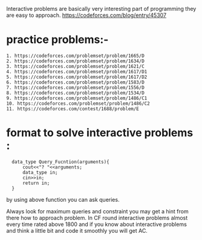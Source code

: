Interactive problems are basically very interesting part of programming they are easy to approach. 
  https://codeforces.com/blog/entry/45307
  
# practice problems:-  
    1. https://codeforces.com/problemset/problem/1665/D  
    2. https://codeforces.com/problemset/problem/1634/D  
    3. https://codeforces.com/problemset/problem/1621/C  
    4. https://codeforces.com/problemset/problem/1617/D1  
    5. https://codeforces.com/problemset/problem/1617/D2  
    6. https://codeforces.com/problemset/problem/1583/D  
    7. https://codeforces.com/problemset/problem/1556/D  
    8. https://codeforces.com/problemset/problem/1534/D  
    9. https://codeforces.com/problemset/problem/1486/C1  
    10. https://codeforces.com/problemset/problem/1486/C2  
    11. https://codeforces.com/contest/1688/problem/E
    
    
    
    
# format to solve interactive problems :
    
      data_type Query_Fucntion(arguments){
          cout<<"? "<<arguments;
          data_type in;
          cin>>in;
          return in;
      }
      
      
 
by using above function you can ask queries. 
    
Always look for maximum queries and constraint you may get a hint from there how to approach problem.
In CF round interactive problems almost every time rated above 1800 and if you know about interactive problems and think a little bit and code it smoothly you will get AC.
    
    
    
    
    
